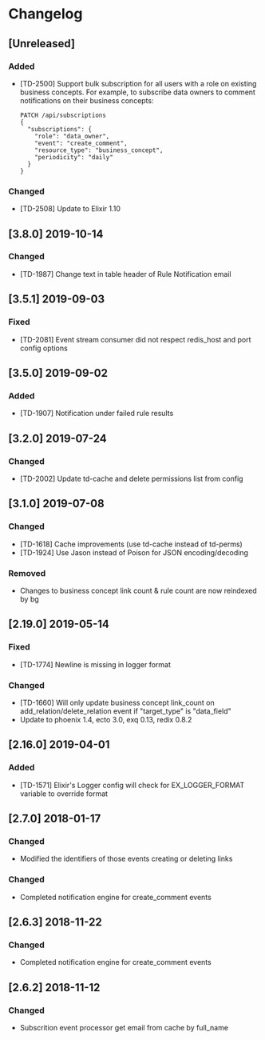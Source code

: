 # Changelog

## [Unreleased]

### Added

- [TD-2500] Support bulk subscription for all users with a role on existing
  business concepts. For example, to subscribe data owners to comment
  notifications on their business concepts:
  ```
  PATCH /api/subscriptions
  {
    "subscriptions": {
      "role": "data_owner",
      "event": "create_comment",
      "resource_type": "business_concept",
      "periodicity": "daily"
    }
  }
  ```

### Changed

- [TD-2508] Update to Elixir 1.10

## [3.8.0] 2019-10-14

### Changed

- [TD-1987] Change text in table header of Rule Notification email

## [3.5.1] 2019-09-03

### Fixed

- [TD-2081] Event stream consumer did not respect redis_host and port config options

## [3.5.0] 2019-09-02

### Added

- [TD-1907] Notification under failed rule results 

## [3.2.0] 2019-07-24

### Changed

- [TD-2002] Update td-cache and delete permissions list from config

## [3.1.0] 2019-07-08

### Changed

- [TD-1618] Cache improvements (use td-cache instead of td-perms)
- [TD-1924] Use Jason instead of Poison for JSON encoding/decoding

### Removed

- Changes to business concept link count & rule count are now reindexed by bg

## [2.19.0] 2019-05-14

### Fixed

- [TD-1774] Newline is missing in logger format

### Changed

- [TD-1660] Will only update business concept link_count on add_relation/delete_relation event if "target_type" is "data_field"
- Update to phoenix 1.4, ecto 3.0, exq 0.13, redix 0.8.2

## [2.16.0] 2019-04-01

### Added

- [TD-1571] Elixir's Logger config will check for EX_LOGGER_FORMAT variable to override format

## [2.7.0] 2018-01-17

### Changed

- Modified the identifiers of those events creating or deleting links

### Changed

- Completed notification engine for create_comment events

## [2.6.3] 2018-11-22

### Changed

- Completed notification engine for create_comment events

## [2.6.2] 2018-11-12

### Changed

- Subscrition event processor get email from cache by full_name
